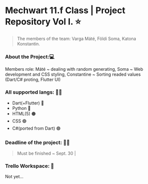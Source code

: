 # Mechwart 11.f Class | Project Repository Vol I. ⭐
> The members of the team: Varga Máté, Földi Soma, Katona Konstantin.
### About the Project:💻
Members role: Máté ~ dealing with random generating, Soma ~ Web development and CSS styling, Constantine ~ Sorting readed values (Dart/C# proting, Flutter UI)
### All supported langs: 👨‍💻
- Dart(+Flutter) 🔵
- Python           🔵
- HTML(5)            🟠
- CSS                  🟢
- C#(ported from Dart)   🟣
### Deadline of the project: 📆🍂
> Must be finished ~ Sept. 30 |
### Trello Workspace: 📮
Not yet... 